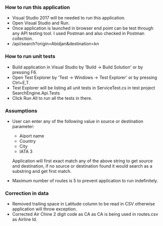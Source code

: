 ### How to run this application

- Visual Studio 2017 will be needed to run this application.
- Open Visual Studio and Run.
- Once application is launched in browser end point can be test through any API testing tool. I used Postman and also checked in Postman collection.
- /api/search?origin=Abidjan&destination=kn

### How to run unit tests

- Build application in Visual Studio by 'Build -> Build Solution' or by pressing F6.
- Open Test Explorer by 'Test -> Windows -> Test Explorer' or by pressing Ctrl+E,T.
- Test Explorer will be listing all unit tests in ServiceTest.cs in test project SearchEngine.Api.Tests
- Click Run All to run all the tests in there.

### Assumptions

- User can enter any of the following value in source or destination parameter:
	- Aiport name
	- Country
	- City
	- IATA 3

  Application will first exact match any of the above string to get source and destination, if no source or destination found it would search as a substring and get first match.
- Maximum number of routes is 5 to prevent application to run indefinitely.


### Correction in data

- Removed trailing space in Latitude column to be read in CSV otherwise application will throw exception.
- Corrected Air Chine 2 digit code as CA as CA is being used in routes.csv as Airline Id.